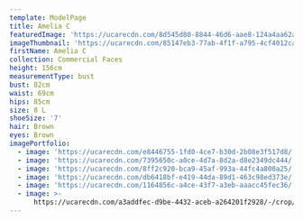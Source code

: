 ```yaml
---
template: ModelPage
title: Amelia C
featuredImage: 'https://ucarecdn.com/8d545d80-8844-46d6-aae8-124a4aa62a31/'
imageThumbnail: 'https://ucarecdn.com/85147eb3-77ab-4f1f-a795-4cf4012ca5d5/'
firstName: Amelia C
collection: Commercial Faces
height: 156cm
measurementType: bust
bust: 82cm
waist: 69cm
hips: 85cm
size: 8 L
shoeSize: '7'
hair: Brown
eyes: Brown
imagePortfolio:
  - image: 'https://ucarecdn.com/e8446755-1fd0-4ce7-b30d-2b08e3f517d8/'
  - image: 'https://ucarecdn.com/7395650c-a0ce-4d7a-8d2a-d8e2349dc444/'
  - image: 'https://ucarecdn.com/8ff2c920-bca9-45af-993a-44fc4a800a25/'
  - image: 'https://ucarecdn.com/db6418bf-e419-44da-89d1-463c98ed373e/'
  - image: 'https://ucarecdn.com/1164856c-a4ce-43f7-a3eb-aaacc45fec36/'
  - image: >-
      https://ucarecdn.com/a3addfec-d9be-4432-aceb-a264201f2928/-/crop/1633x1386/0,0/-/preview/
---
```


